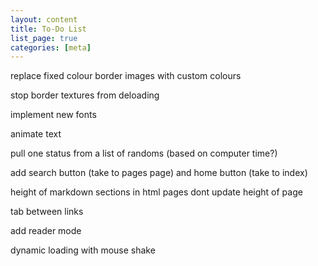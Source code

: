 ```yaml
---
layout: content
title: To-Do List
list_page: true
categories: [meta]
---
```


replace fixed colour border images with custom colours

stop border textures from deloading

implement new fonts

animate text

pull one status from a list of randoms (based on computer time?)

add search button (take to pages page) and home button (take to index)

height of markdown sections in html pages dont update height of page

tab between links

add reader mode

dynamic loading with mouse shake